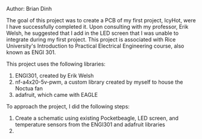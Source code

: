 Author: Brian Dinh

The goal of this project was to create a PCB of my first project, IcyHot, were I have successfully completed it. Upon consulting with my professor, Erik Welsh, he suggested
that I add in the LED screen that I was unable to integrate during my first project. This project is associated with Rice University's Introduction to Practical Electrical
Engineering course, also known as ENGI 301.

This project uses the following libraries:
1. ENGI301, created by Erik Welsh
2. nf-a4x20-5v-pwm, a custom library created by myself to house the Noctua fan
3. adafruit, which came with EAGLE

To approach the project, I did the following steps:
1. Create a schematic using existing Pocketbeagle, LED screen, and temperature sensors from the ENGI301 and adafruit libraries
2. 
